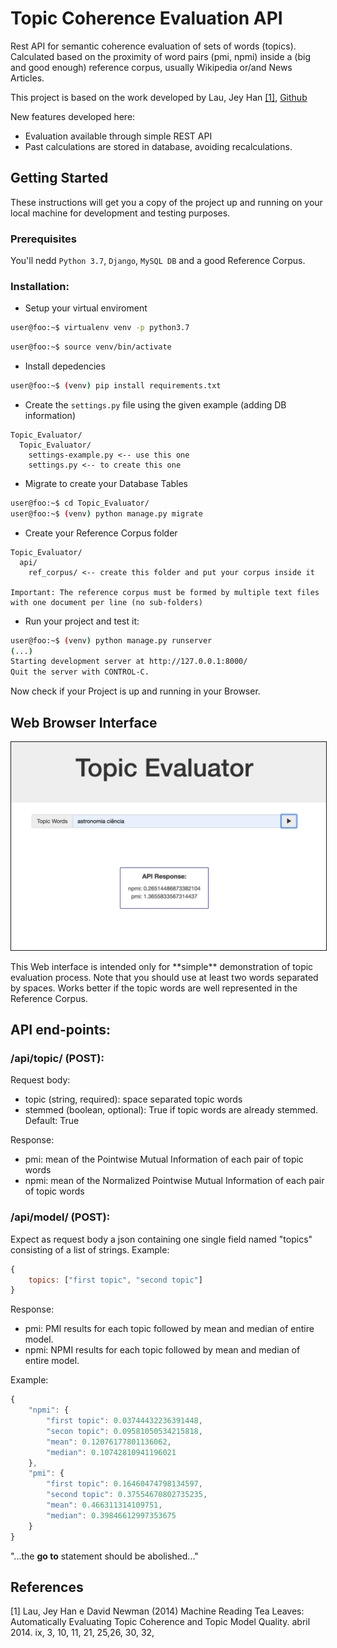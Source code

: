 # Topic Coherence Evaluation API

Rest API for semantic coherence evaluation of sets of words (topics). Calculated based on the proximity of word pairs (pmi, npmi) inside a (big and good enough) reference corpus, usually Wikipedia or/and News Articles. 

This project is based on the work developed by Lau, Jey Han [[1]](#1), [Github](https://github.com/jhlau/topic_interpretability)

New features developed here:
- Evaluation available through simple REST API
- Past calculations are stored in database, avoiding recalculations.

## Getting Started

These instructions will get you a copy of the project up and running on your local machine for development and testing purposes.

### Prerequisites

You'll nedd `Python 3.7`, `Django`, `MySQL DB` and a good Reference Corpus.

### Installation:

* Setup your virtual enviroment

```sh
user@foo:~$ virtualenv venv -p python3.7 
```
```sh
user@foo:~$ source venv/bin/activate 
```

* Install depedencies

```sh
user@foo:~$ (venv) pip install requirements.txt 
```

* Create the `settings.py` file using the given example (adding DB information)

```
Topic_Evaluator/
  Topic_Evaluator/
    settings-example.py <-- use this one
    settings.py <-- to create this one
```

*  Migrate to create your Database Tables
```sh
user@foo:~$ cd Topic_Evaluator/
user@foo:~$ (venv) python manage.py migrate
```

* Create your Reference Corpus folder

```
Topic_Evaluator/
  api/
    ref_corpus/ <-- create this folder and put your corpus inside it

Important: The reference corpus must be formed by multiple text files 
with one document per line (no sub-folders)

```

* Run your project and test it:
```sh
user@foo:~$ (venv) python manage.py runserver
(...)
Starting development server at http://127.0.0.1:8000/
Quit the server with CONTROL-C.
```
Now check if your Project is up and running in your Browser.

## Web Browser Interface
<p align="center">
<img style="border: 1px solid"src="https://github.com/siqueiralex/topic-coherence/blob/master/User-Interface-Example.png" alt="User Interface" width="700px">
</p>
This Web interface is intended only for **simple** demonstration of topic evaluation process. Note that you should use at least two words separated by spaces. Works better if the topic words are well represented in the Reference Corpus.


## API end-points:

### /api/topic/ (POST): 

Request body:
- topic (string, required): space separated topic words
- stemmed (boolean, optional): True if topic words are already stemmed. Default: True

Response:
- pmi: mean of the Pointwise Mutual Information of each pair of topic words
- npmi: mean of the Normalized Pointwise Mutual Information of each pair of topic words

### /api/model/ (POST): 

Expect as request body a json containing one single field named "topics" consisting of a list of strings. Example:

```js
{
    topics: ["first topic", "second topic"]
}
```

Response:
- pmi: PMI results for each topic followed by mean and median of entire model. 
- npmi: NPMI results for each topic followed by mean and median of entire model.
  
Example:

```js
{
    "npmi": {
        "first topic": 0.03744432236391448,
        "secon topic": 0.09581050534215818,
        "mean": 0.12076177801136062,
        "median": 0.10742810941196021
    },
    "pmi": {
        "first topic": 0.16460474798134597,
        "second topic": 0.37554670802735235,
        "mean": 0.466311314109751,
        "median": 0.39846612997353675
    }
}
```


"...the **go to** statement should be abolished..." 

## References
<a id="1">[1]</a> 
Lau, Jey Han e David Newman (2014)
Machine Reading Tea Leaves: Automatically Evaluating Topic Coherence and Topic Model Quality. 
abril 2014. ix, 3, 10, 11, 21, 25,26, 30, 32,
